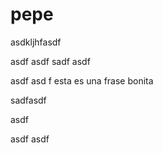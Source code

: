 # pepe

asdkljhfasdf

asdf
asdf
sadf
asdf

asdf
asd
f
esta es una frase bonita

sadfasdf

asdf

asdf
asdf
